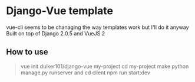# Django-Vue template
vue-cli seems to be chanaging the way templates work but I'll do it anyway
Built on top of Django 2.0.5 and VueJS 2

## How to use
> vue init duiker101/django-vue my-project
> cd my-project
> make
> python manage.py runserver
and
> cd client
> npm run start:dev
